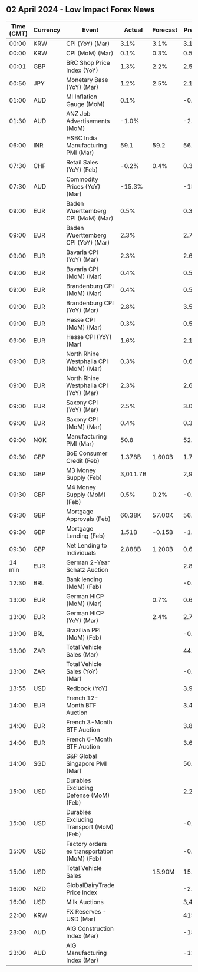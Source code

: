 ## 02 April 2024 - Low Impact Forex News

| Time (GMT) | Currency | Event | Actual | Forecast | Previous |
|------|----------|-------|--------|----------|----------|
| 00:00 | KRW | CPI (YoY) (Mar) | 3.1% | 3.1% | 3.1% |
| 00:00 | KRW | CPI (MoM) (Mar) | 0.1% | 0.3% | 0.5% |
| 00:01 | GBP | BRC Shop Price Index (YoY) | 1.3% | 2.2% | 2.5% |
| 00:50 | JPY | Monetary Base (YoY) (Mar) | 1.2% | 2.5% | 2.1% |
| 01:00 | AUD | MI Inflation Gauge (MoM) | 0.1% |  | -0.1% |
| 01:30 | AUD | ANZ Job Advertisements (MoM) | -1.0% |  | -2.1% |
| 06:00 | INR | HSBC India Manufacturing PMI (Mar) | 59.1 | 59.2 | 56.9 |
| 07:30 | CHF | Retail Sales (YoY) (Feb) | -0.2% | 0.4% | 0.3% |
| 07:30 | AUD | Commodity Prices (YoY) (Mar) | -15.3% |  | -15.3% |
| 09:00 | EUR | Baden Wuerttemberg CPI (MoM) (Mar) | 0.5% |  | 0.3% |
| 09:00 | EUR | Baden Wuerttemberg CPI (YoY) (Mar) | 2.3% |  | 2.7% |
| 09:00 | EUR | Bavaria CPI (YoY) (Mar) | 2.3% |  | 2.6% |
| 09:00 | EUR | Bavaria CPI (MoM) (Mar) | 0.4% |  | 0.5% |
| 09:00 | EUR | Brandenburg CPI (MoM) (Mar) | 0.4% |  | 0.5% |
| 09:00 | EUR | Brandenburg CPI (YoY) (Mar) | 2.8% |  | 3.5% |
| 09:00 | EUR | Hesse CPI (MoM) (Mar) | 0.3% |  | 0.5% |
| 09:00 | EUR | Hesse CPI (YoY) (Mar) | 1.6% |  | 2.1% |
| 09:00 | EUR | North Rhine Westphalia CPI (MoM) (Mar) | 0.3% |  | 0.6% |
| 09:00 | EUR | North Rhine Westphalia CPI (YoY) (Mar) | 2.3% |  | 2.6% |
| 09:00 | EUR | Saxony CPI (YoY) (Mar) | 2.5% |  | 3.0% |
| 09:00 | EUR | Saxony CPI (MoM) (Mar) | 0.4% |  | 0.3% |
| 09:00 | NOK | Manufacturing PMI (Mar) | 50.8 |  | 52.0 |
| 09:30 | GBP | BoE Consumer Credit (Feb) | 1.378B | 1.600B | 1.770B |
| 09:30 | GBP | M3 Money Supply (Feb) | 3,011.7B |  | 2,996.0B |
| 09:30 | GBP | M4 Money Supply (MoM) (Feb) | 0.5% | 0.2% | -0.1% |
| 09:30 | GBP | Mortgage Approvals (Feb) | 60.38K | 57.00K | 56.09K |
| 09:30 | GBP | Mortgage Lending (Feb) | 1.51B | -0.15B | -1.07B |
| 09:30 | GBP | Net Lending to Individuals | 2.888B | 1.200B | 0.697B |
| 14 min | EUR | German 2-Year Schatz Auction |  |  | 2.800% |
| 12:30 | BRL | Bank lending (MoM) (Feb) |  |  | -0.3% |
| 13:00 | EUR | German HICP (MoM) (Mar) |  | 0.7% | 0.6% |
| 13:00 | EUR | German HICP (YoY) (Mar) |  | 2.4% | 2.7% |
| 13:00 | BRL | Brazilian PPI (MoM) (Feb) |  |  | -0.31% |
| 13:00 | ZAR | Total Vehicle Sales (Mar) |  |  | 44.75K |
| 13:00 | ZAR | Total Vehicle Sales (YoY) (Mar) |  |  | -0.90% |
| 13:55 | USD | Redbook (YoY) |  |  | 3.9% |
| 14:00 | EUR | French 12-Month BTF Auction |  |  | 3.436% |
| 14:00 | EUR | French 3-Month BTF Auction |  |  | 3.844% |
| 14:00 | EUR | French 6-Month BTF Auction |  |  | 3.690% |
| 14:00 | SGD | S&P Global Singapore PMI (Mar) |  |  | 50.6 |
| 15:00 | USD | Durables Excluding Defense (MoM) (Feb) |  |  | 2.2% |
| 15:00 | USD | Durables Excluding Transport (MoM) (Feb) |  |  | -0.4% |
| 15:00 | USD | Factory orders ex transportation (MoM) (Feb) |  |  | -0.8% |
| 15:00 | USD | Total Vehicle Sales |  | 15.90M | 15.81M |
| 16:00 | NZD | GlobalDairyTrade Price Index |  |  | -2.8% |
| 16:00 | USD | Milk Auctions |  |  | 3,497.0 |
| 22:00 | KRW | FX Reserves - USD (Mar) |  |  | 415.73B |
| 23:00 | AUD | AIG Construction Index (Mar) |  |  | -18.4 |
| 23:00 | AUD | AIG Manufacturing Index (Mar) |  |  | -12.6 |
